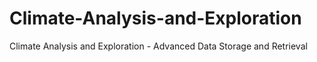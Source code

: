 # Climate-Analysis-and-Exploration
Climate Analysis and Exploration - Advanced Data Storage and Retrieval
